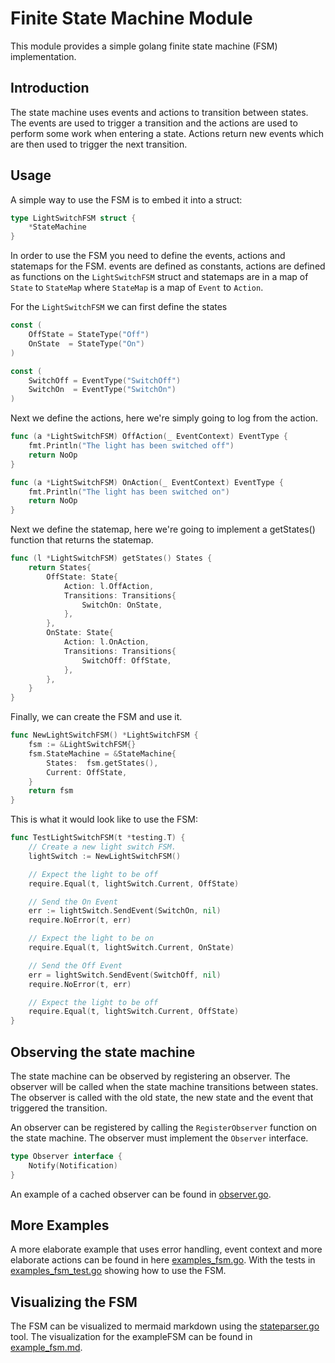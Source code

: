 # Finite State Machine Module

This module provides a simple golang finite state machine (FSM) implementation.


## Introduction

The state machine uses events and actions to transition between states. The
events are used to trigger a transition and the actions are used to perform
some work when entering a state. Actions return new events which are then
used to trigger the next transition.

## Usage

A simple way to use the FSM is to embed it into a struct:

```go
type LightSwitchFSM struct {
	*StateMachine
}
```

In order to use the FSM you need to define the events, actions and statemaps
for the FSM. events are defined as constants, actions are defined as functions
on the `LightSwitchFSM` struct and statemaps are in a map of `State` to `StateMap`
where `StateMap` is a map of `Event` to `Action`.

For the `LightSwitchFSM` we can first define the states
```go
const (
	OffState = StateType("Off")
	OnState  = StateType("On")
)

const (
	SwitchOff = EventType("SwitchOff")
	SwitchOn  = EventType("SwitchOn")
)
```

Next we define the actions, here we're simply going to log from the action.
```go
func (a *LightSwitchFSM) OffAction(_ EventContext) EventType {
	fmt.Println("The light has been switched off")
	return NoOp
}

func (a *LightSwitchFSM) OnAction(_ EventContext) EventType {
	fmt.Println("The light has been switched on")
	return NoOp
}
```

Next we define the statemap, here we're going to implement a getStates() 
function that returns the statemap.
```go
func (l *LightSwitchFSM) getStates() States {
	return States{
		OffState: State{
			Action: l.OffAction,
			Transitions: Transitions{
				SwitchOn: OnState,
			},
		},
		OnState: State{
			Action: l.OnAction,
			Transitions: Transitions{
				SwitchOff: OffState,
			},
		},
	}
}
```

Finally, we can create the FSM and use it.

```go
func NewLightSwitchFSM() *LightSwitchFSM {
	fsm := &LightSwitchFSM{}
	fsm.StateMachine = &StateMachine{
		States:  fsm.getStates(),
		Current: OffState,
	}
	return fsm
}
```

This is what it would look like to use the FSM:
```go
func TestLightSwitchFSM(t *testing.T) {
	// Create a new light switch FSM.
	lightSwitch := NewLightSwitchFSM()

	// Expect the light to be off
	require.Equal(t, lightSwitch.Current, OffState)

	// Send the On Event
	err := lightSwitch.SendEvent(SwitchOn, nil)
	require.NoError(t, err)

	// Expect the light to be on
	require.Equal(t, lightSwitch.Current, OnState)

	// Send the Off Event
	err = lightSwitch.SendEvent(SwitchOff, nil)
	require.NoError(t, err)

	// Expect the light to be off
	require.Equal(t, lightSwitch.Current, OffState)
}
```

## Observing the state machine
The state machine can be observed by registering an observer. The observer
will be called when the state machine transitions between states. The observer
is called with the old state, the new state and the event that triggered the
transition.

An observer can be registered by calling the `RegisterObserver` function on
the state machine. The observer must implement the `Observer` interface.

```go
type Observer interface {
	Notify(Notification)
}
```

An example of a cached observer can be found in [observer.go](./observer.go).


## More Examples
A more elaborate example that uses error handling, event context and more 
elaborate actions can be found in here [examples_fsm.go](./example_fsm.go).
With the tests in [examples_fsm_test.go](./example_fsm_test.go) showing how to
use the FSM.

## Visualizing the FSM
The FSM can be visualized to mermaid markdown using the [stateparser.go](./stateparser/stateparser.go)
tool. The visualization for the exampleFSM can be found in [example_fsm.md](./example_fsm.md).